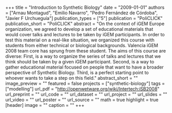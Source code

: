 +++
title = "Introduction to Synthetic Biology"
date = "2009-01-01"
authors = ["Arnau Montagud", "Emilio Navarro", "Pedro Fernández de Córdoba", "Javier F Urchueguía"]
publication_types = ["5"]
publication = "PoliCLICK"
publication_short = "PoliCLICK"
abstract = "On the context of iGEM Europe organization, we agreed to develop a set of educational materials that would cover talks and lectures to be taken by iGEM participants. In order to test this material on a real-like situation, we organized this course with students from either technical or biological backgrounds. Valencia iGEM 2008 team core has sprung from these student. The aims of this course are diverse: First, is a way to organize the series of talks and lectures that we think should be taken by a given iGEM participant. Second, is a way to gather educational material focused on people that want to have a broader perspective of Synthetic Biology. Third, is a perfect starting point to whoever wants to take a step on this field."
abstract_short = ""
image_preview = ""
featured = false
projects = ["synthetic-biology"]
tags = ["modelling"]
url_pdf = "http://openwetware.org/wiki/Intertech:iSB2008"
url_preprint = ""
url_code = ""
url_dataset = ""
url_project = ""
url_slides = ""
url_video = ""
url_poster = ""
url_source = ""
math = true
highlight = true
[header]
image = ""
caption = ""
+++
